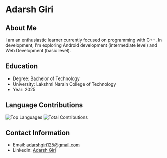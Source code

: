 # Adarsh Giri

## About Me

I am an enthusiastic learner currently focused on programming with C++. In development, I'm exploring Android development (intermediate level) and Web Development (basic level).

## Education

- Degree: Bachelor of Technology
- University: Lakshmi Narain College of Technology
- Year: 2025


## Language Contributions

![Top Languages](https://github-readme-stats.vercel.app/api/top-langs/?username=adarshgiri125&layout=compact&hide=html)
![Total Contributions](https://github-readme-stats.vercel.app/api?username=adarshgiri125&show_icons=true)

## Contact Information

- Email: adarshgiri125@gmail.com
- LinkedIn: [Adarsh Giri](https://www.linkedin.com/in/adarsh-giri-186881230)
